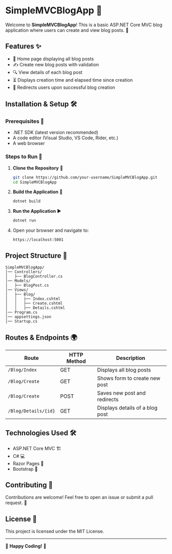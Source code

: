 # SimpleMVCBlogApp 📝

Welcome to **SimpleMVCBlogApp**! This is a basic ASP.NET Core MVC blog application where users can create and view blog posts. 🚀

## Features ✨
- 🏡 Home page displaying all blog posts
- ✍️ Create new blog posts with validation
- 🔍 View details of each blog post
- ⏳ Displays creation time and elapsed time since creation
- 🔄 Redirects users upon successful blog creation

## Installation & Setup 🛠

### Prerequisites 📌
- .NET SDK (latest version recommended)
- A code editor (Visual Studio, VS Code, Rider, etc.)
- A web browser

### Steps to Run 🚀
1. **Clone the Repository** 📂
   ```sh
   git clone https://github.com/your-username/SimpleMVCBlogApp.git
   cd SimpleMVCBlogApp
   ```
2. **Build the Application** 🔧
   ```sh
   dotnet build
   ```
3. **Run the Application** ▶️
   ```sh
   dotnet run
   ```
4. Open your browser and navigate to:
   ```
   https://localhost:5001
   ```

## Project Structure 📁
```
SimpleMVCBlogApp/
│── Controllers/
│   ├── BlogController.cs
│── Models/
│   ├── BlogPost.cs
│── Views/
│   ├── Blog/
│   │   ├── Index.cshtml
│   │   ├── Create.cshtml
│   │   ├── Details.cshtml
│── Program.cs
│── appsettings.json
│── Startup.cs
```

## Routes & Endpoints 🌍
| Route            | HTTP Method | Description                          |
|-----------------|------------|----------------------------------|
| `/Blog/Index`   | GET        | Displays all blog posts          |
| `/Blog/Create`  | GET        | Shows form to create new post    |
| `/Blog/Create`  | POST       | Saves new post and redirects     |
| `/Blog/Details/{id}` | GET    | Displays details of a blog post  |

## Technologies Used 🛠
- ASP.NET Core MVC 🏗
- C# 💻
- Razor Pages 📝
- Bootstrap 🎨

## Contributing 🤝
Contributions are welcome! Feel free to open an issue or submit a pull request. 🚀

## License 📜
This project is licensed under the MIT License.

---
🎉 **Happy Coding!** 🚀

